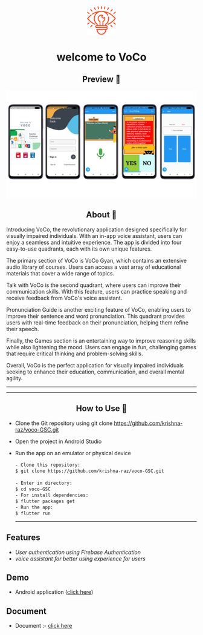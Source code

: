  <p align="center">
      <img src="assets/iconvoco.png" width="15%" alt=""/>
   </p>

<h1 align="center">welcome to VoCo</h1>



 <h2 align="center">Preview 📱</h2>
 <img src="screenshots/voco .png"  width="auto"/> 
 
 
 
 
 
 
 <h2 align="center">About 📖</h2>
   
  Introducing VoCo, the revolutionary application designed specifically for visually impaired individuals. With an in-app voice assistant, users can enjoy a seamless and intuitive experience. The app is divided into four easy-to-use quadrants, each with its own unique features. 

The primary section of VoCo is VoCo Gyan, which contains an extensive audio library of courses. Users can access a vast array of educational materials that cover a wide range of topics. 

Talk with VoCo is the second quadrant, where users can improve their communication skills. With this feature, users can practice speaking and receive feedback from VoCo's voice assistant. 

Pronunciation Guide is another exciting feature of VoCo, enabling users to improve their sentence and word pronunciation. This quadrant provides users with real-time feedback on their pronunciation, helping them refine their speech. 

Finally, the Games section is an entertaining way to improve reasoning skills while also lightening the mood. Users can engage in fun, challenging games that require critical thinking and problem-solving skills. 

Overall, VoCo is the perfect application for visually impaired individuals seeking to enhance their education, communication, and overall mental agility.

---





---

   <h2 align="center">How to Use 🤔</h2>

- Clone the Git repository using git clone https://github.com/krishna-raz/voco-GSC.git
- Open the project in Android Studio
- Run the app on an emulator or physical device
   ```   
   - Clone this repository:
   $ git clone https://github.com/krishna-raz/voco-GSC.git
   
   - Enter in directory:
   $ cd voco-GSC
   - For install dependencies:
   $ flutter packages get
   - Run the app: 
   $ flutter run
   ```

   ---


## Features

- *User authentication using Firebase Authentication*
- *voice assistant for better using experience for users*

## Demo
 - Android application ([click here](https://drive.google.com/file/d/1G2OAgv496ZIgfTvQDB9stnZZdOtdA90W/view?usp=share_link))
 
 ## Document
 - Document :- [click here](https://www.canva.com/design/DAFevsSbsUg/JUWPEVy9L6Ob8H1G_NHvCw/view?utm_content=DAFevsSbsUg&utm_campaign=designshare&utm_medium=link2&utm_source=sharebutton)


